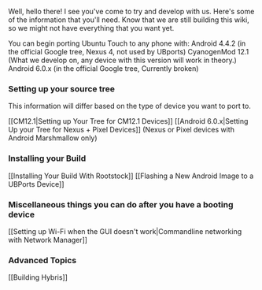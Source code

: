 Well, hello there! I see you've come to try and develop with us. Here's some of the information that you'll need. Know that we are still building this wiki, so we might not have everything that you want yet.

You can begin porting Ubuntu Touch to any phone with:
Android 4.4.2 (in the official Google tree, Nexus 4, not used by UBports)
CyanogenMod 12.1 (What we develop on, any device with this version will work in theory.)
Android 6.0.x (in the official Google tree, Currently broken)

### Setting up your source tree
This information will differ based on the type of device you want to port to.

[[CM12.1|Setting up Your Tree for CM12.1 Devices]]
[[Android 6.0.x|Setting Up your Tree for Nexus + Pixel Devices]]
 (Nexus or Pixel devices with Android Marshmallow only)

### Installing your Build

[[Installing Your Build With Rootstock]]
[[Flashing a New Android Image to a UBPorts Device]]

### Miscellaneous things you can do after you have a booting device

[[Setting up Wi-Fi when the GUI doesn't work|Commandline networking with Network Manager]]

### Advanced Topics

[[Building Hybris]]